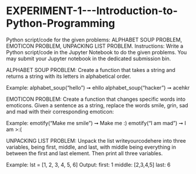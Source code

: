 # EXPERIMENT-1---Introduction-to-Python-Programming
Python script/code for the given problems: ALPHABET SOUP PROBLEM, EMOTICON PROBLEM, UNPACKING LIST PROBLEM.
Instructions:
Write a Python script/code in the Jupyter Notebook to do the given problems. You may submit your Jupyter
notebook in the dedicated submission bin.

ALPHABET SOUP PROBLEM: 
Create a function that takes a string and returns a string with its letters
in alphabetical order.

Example: alphabet_soup(“hello”) ➞ ehllo
alphabet_soup(“hacker”) ➞ acehkr

EMOTICON PROBLEM: 
Create a function that changes specific words into emoticons. Given a sentence
as a string, replace the words smile, grin, sad and mad with their corresponding emoticon:

Example:
emotify(“Make me smile”) ➞ Make me :)
emotify(“I am mad”) ➞ I am >:(

UNPACKING LIST PROBLEM: 
Unpack the list writeyourcodehere into three variables, being first,
middle, and last, with middle being everything in between the first and last element. Then print all three
variables.

Example: lst = [1, 2, 3, 4, 5, 6]
Output: first: 1 middle: [2,3,4,5] last: 6

